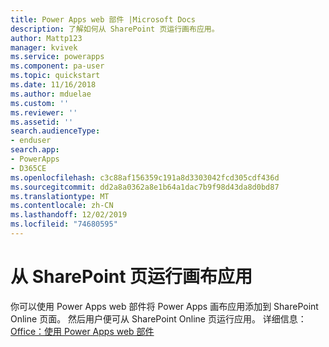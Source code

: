 ```yaml
---
title: Power Apps web 部件 |Microsoft Docs
description: 了解如何从 SharePoint 页运行画布应用。
author: Mattp123
manager: kvivek
ms.service: powerapps
ms.component: pa-user
ms.topic: quickstart
ms.date: 11/16/2018
ms.author: mduelae
ms.custom: ''
ms.reviewer: ''
ms.assetid: ''
search.audienceType:
- enduser
search.app:
- PowerApps
- D365CE
ms.openlocfilehash: c3c88af156359c191a8d3303042fcd305cdf436d
ms.sourcegitcommit: dd2a8a0362a8e1b64a1dac7b9f98d43da8d0bd87
ms.translationtype: MT
ms.contentlocale: zh-CN
ms.lasthandoff: 12/02/2019
ms.locfileid: "74680595"
---
```

# <a name="run-a-canvas-app-from-a-sharepoint-page"></a>从 SharePoint 页运行画布应用

你可以使用 Power Apps web 部件将 Power Apps 画布应用添加到 SharePoint Online 页面。 然后用户便可从 SharePoint Online 页运行应用。 详细信息： [Office：使用 Power Apps web 部件](https://support.office.com/article/use-the-powerapps-web-part-6285f05e-e441-408a-99d7-aa688195cd1c?ui=en-US&rs=en-US&ad=US)
